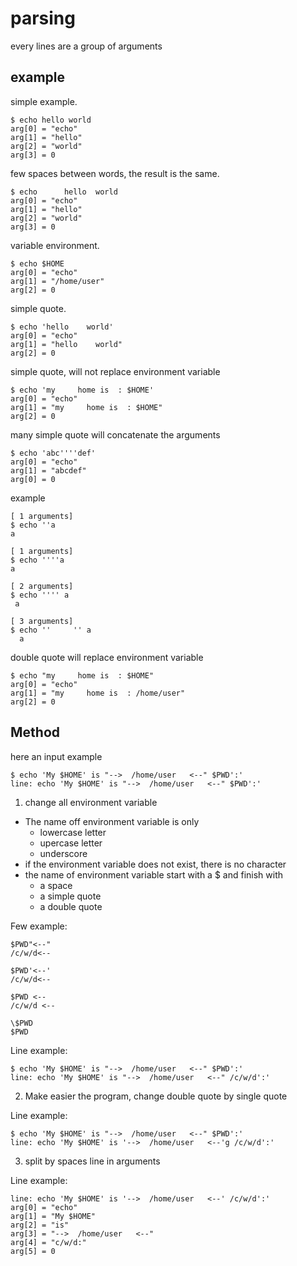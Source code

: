 # parsing

every lines are a group of arguments

## example

simple example.

```
$ echo hello world
arg[0] = "echo"
arg[1] = "hello"
arg[2] = "world"
arg[3] = 0
```

few spaces between words, the result is the same.

```
$ echo      hello  world
arg[0] = "echo"
arg[1] = "hello"
arg[2] = "world"
arg[3] = 0
```

variable environment.

```
$ echo $HOME
arg[0] = "echo"
arg[1] = "/home/user"
arg[2] = 0
```

simple quote. 

```
$ echo 'hello    world'
arg[0] = "echo"
arg[1] = "hello    world"
arg[2] = 0
```

simple quote, will not replace environment variable

```
$ echo 'my     home is  : $HOME'
arg[0] = "echo"
arg[1] = "my     home is  : $HOME"
arg[2] = 0
```

many simple quote will concatenate the arguments

```
$ echo 'abc''''def'
arg[0] = "echo"
arg[1] = "abcdef"
arg[0] = 0
```

example 

```
[ 1 arguments]
$ echo ''a
a

[ 1 arguments]
$ echo ''''a
a

[ 2 arguments]
$ echo '''' a
 a

[ 3 arguments]
$ echo ''     '' a
  a
```

double quote will replace environment variable

```
$ echo "my     home is  : $HOME"
arg[0] = "echo"
arg[1] = "my     home is  : /home/user"
arg[2] = 0
```

## Method

here an input example

```
$ echo 'My $HOME' is "-->  /home/user   <--" $PWD':'
line: echo 'My $HOME' is "-->  /home/user   <--" $PWD':'
```

1. change all environment variable
* The name off environment variable is only 
	* lowercase letter
	* upercase letter
	* underscore
* if the environment variable does not exist, there is no character
* the name of environment variable start with a $ and finish with
	* a space
	* a simple quote
	* a double quote

Few example:
```
$PWD"<--"
/c/w/d<--

$PWD'<--'
/c/w/d<--

$PWD <--
/c/w/d <--

\$PWD
$PWD
```

Line example:
```
$ echo 'My $HOME' is "-->  /home/user   <--" $PWD':'
line: echo 'My $HOME' is "-->  /home/user   <--" /c/w/d':'
```

2. Make easier the program, change double quote by single quote

Line example:
```
$ echo 'My $HOME' is "-->  /home/user   <--" $PWD':'
line: echo 'My $HOME' is '-->  /home/user   <--'g /c/w/d':'
```

3. split by spaces line in arguments

Line example:
```
line: echo 'My $HOME' is '-->  /home/user   <--' /c/w/d':'
arg[0] = "echo"
arg[1] = "My $HOME"
arg[2] = "is"
arg[3] = "-->  /home/user   <--"
arg[4] = "c/w/d:"
arg[5] = 0
```
